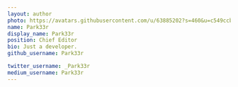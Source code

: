 ```yaml
---
layout: author
photo: https://avatars.githubusercontent.com/u/63885202?s=460&u=c549ccb4f4c0fdd589d89ac9a6a3ffea321548d2&v=4
name: Park33r
display_name: Park33r
position: Chief Editor
bio: Just a developer.
github_username: Park33r

twitter_username: _Park33r
medium_username: Park33r
---
```


